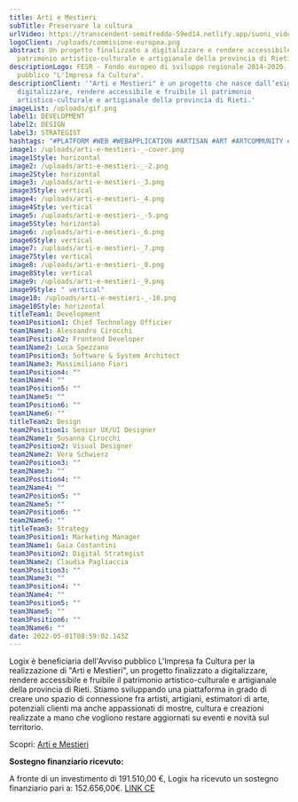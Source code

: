 ```yaml
---
title: Arti e Mestieri
subTitle: Preservare la cultura
urlVideo: https://transcendent-semifreddo-59ed14.netlify.app/suoni_video.mp4
logoClient: /uploads/commisione-europea.png
abstract: Un progetto finalizzato a digitalizzare e rendere accessibile il
  patrimonio artistico-culturale e artigianale della provincia di Rieti.
descriptionLogo: FESR - Fondo europeo di sviluppo regionale 2014-2020. Avviso
  pubblico "L'Impresa fa Cultura".
descriptionClient: '"Arti e Mestieri" è un progetto che nasce dall’esigenza di
  digitalizzare, rendere accessibile e fruibile il patrimonio
  artistico-culturale e artigianale della provincia di Rieti.'
imageList: /uploads/gif.png
label1: DEVELOPMENT
label2: DESIGN
label3: STRATEGIST
hashtags: "#PLATFORM #WEB #WEBAPPLICATION #ARTISAN #ART #ARTCOMMUNITY #CREATIVE"
image1: /uploads/arti-e-mestieri-_-cover.png
image1Style: horizontal
image2: /uploads/arti-e-mestieri-_-2.png
image2Style: horizontal
image3: /uploads/arti-e-mestieri-_3.png
image3Style: vertical
image4: /uploads/arti-e-mestieri-_4.png
image4Style: vertical
image5: /uploads/arti-e-mestieri-_-5.png
image5Style: horizontal
image6: /uploads/arti-e-mestieri-_6.png
image6Style: vertical
image7: /uploads/arti-e-mestieri-_7.png
image7Style: vertical
image8: /uploads/arti-e-mestieri-_8.png
image8Style: vertical
image9: /uploads/arti-e-mestieri-_9.png
image9Style: " vertical"
image10: /uploads/arti-e-mestieri-_-10.png
image10Style: horizontal
titleTeam1: Development
team1Position1: Chief Technology Officier
team1Name1: Alessandro Cirocchi
team1Position2: Frontend Developer
team1Name2: Luca Spezzano
team1Position3: Software & System Architect
team1Name3: Massimiliano Fiori
team1Position4: ""
team1Name4: ""
team1Position5: ""
team1Name5: ""
team1Position6: ""
team1Name6: ""
titleTeam2: Design
team2Position1: Senior UX/UI Designer
team2Name1: Susanna Cirocchi
team2Position2: Visual Designer
team2Name2: Vera Schwierz
team2Position3: ""
team2Name3: ""
team2Position4: ""
team2Name4: ""
team2Position5: ""
team2Name5: ""
team2Position6: ""
team2Name6: ""
titleTeam3: Strategy
team3Position1: Marketing Manager
team3Name1: Gaia Costantini
team3Position2: Digital Strategist
team3Name2: Claudia Pagliaccia
team3Position3: ""
team3Name3: ""
team3Position4: ""
team3Name4: ""
team3Position5: ""
team3Name5: ""
team3Position6: ""
team3Name6: ""
date: 2022-05-01T08:59:02.143Z
---
```

Logix è beneficiaria dell'Avviso pubblico L'Impresa fa Cultura per la realizzazione di "Arti e Mestieri", un progetto finalizzato a digitalizzare, rendere accessibile e fruibile il patrimonio artistico-culturale e artigianale della provincia di Rieti. Stiamo sviluppando una piattaforma in grado di creare uno spazio di connessione fra artisti, artigiani, estimatori di arte, potenziali clienti ma anche appassionati di mostre, cultura e creazioni realizzate a mano che vogliono restare aggiornati su eventi e novità sul territorio.

Scopri: [Arti e Mestieri](https://www.arti-mestieri.com/)[](https://ec.europa.eu/regional_policy/funding/erdf_en?etrans=it)

**Sostegno finanziario ricevuto:**

A fronte di un investimento di 191.510,00 €, Logix ha ricevuto un sostegno finanziario pari a: 152.656,00€. [LINK CE](https://ec.europa.eu/regional_policy/it/funding/erdf/)